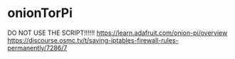 # onionTorPi
DO NOT USE THE SCRIPT!!!!!!
https://learn.adafruit.com/onion-pi/overview
https://discourse.osmc.tv/t/saving-iptables-firewall-rules-permanently/7286/7
